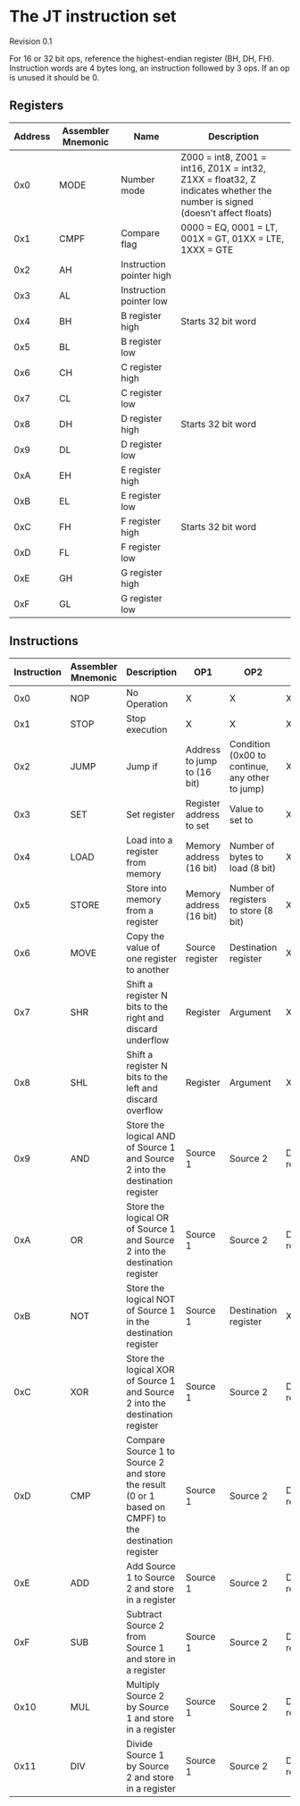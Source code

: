 The JT instruction set
===
Revision 0.1

For 16 or 32 bit ops, reference the highest-endian register (BH, DH, FH).
Instruction words are 4 bytes long, an instruction followed by 3 ops. If an op is unused it should be 0.

Registers
---
Address | Assembler Mnemonic | Name | Description
--- | --- | --- | ---
0x0 | MODE | Number mode | Z000 = int8, Z001 = int16, Z01X = int32, Z1XX = float32, Z indicates whether the number is signed (doesn't affect floats)
0x1 | CMPF | Compare flag | 0000 = EQ, 0001 = LT, 001X = GT, 01XX = LTE, 1XXX = GTE
0x2 | AH | Instruction pointer high |
0x3 | AL | Instruction pointer low |
0x4 | BH | B register high | Starts 32 bit word
0x5 | BL | B register low | 
0x6 | CH | C register high |
0x7 | CL | C register low | 
0x8 | DH | D register high | Starts 32 bit word
0x9 | DL | D register low | 
0xA | EH | E register high |
0xB | EL | E register low | 
0xC | FH | F register high | Starts 32 bit word
0xD | FL | F register low | 
0xE | GH | G register high |
0xF | GL | G register low | 


Instructions
---
Instruction | Assembler Mnemonic | Description | OP1 | OP2 | OP3
--- | --- | --- | --- | --- | ---
0x0 | NOP | No Operation | X | X | X |
0x1 | STOP | Stop execution | X | X | X |
0x2 | JUMP | Jump if | Address to jump to (16 bit) | Condition (0x00 to continue, any other to jump) | X |
0x3 | SET | Set register | Register address to set | Value to set to | X |
0x4 | LOAD | Load into a register from memory | Memory address (16 bit) | Number of bytes to load (8 bit) | X |
0x5 | STORE | Store into memory from a register | Memory address (16 bit) | Number of registers to store (8 bit) | X |
0x6 | MOVE | Copy the value of one register to another | Source register | Destination register | X |
0x7 | SHR | Shift a register N bits to the right and discard underflow | Register | Argument | X
0x8 | SHL | Shift a register N bits to the left and discard overflow | Register | Argument | X
0x9 | AND | Store the logical AND of Source 1 and Source 2 into the destination register | Source 1 | Source 2 | Destination register
0xA | OR | Store the logical OR of Source 1 and Source 2 into the destination register | Source 1 | Source 2 | Destination register
0xB | NOT | Store the logical NOT of Source 1 in the destination register | Source 1 | Destination register | X
0xC | XOR | Store the logical XOR of Source 1 and Source 2 into the destination register | Source 1 | Source 2 | Destination register
0xD | CMP | Compare Source 1 to Source 2 and store the result (0 or 1 based on CMPF) to the destination register | Source 1 | Source 2 | Destination register
0xE | ADD | Add Source 1 to Source 2 and store in a register | Source 1 | Source 2 | Destination register
0xF | SUB | Subtract Source 2 from Source 1 and store in a register | Source 1 | Source 2 | Destination register
0x10 | MUL | Multiply Source 2 by Source 1 and store in a register | Source 1 | Source 2 | Destination register
0x11 | DIV | Divide Source 1 by Source 2 and store in a register | Source 1 | Source 2 | Destination register
